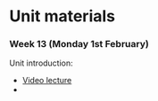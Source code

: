 # Unit materials

### Week 13 (Monday 1st February)

Unit introduction:

* [Video lecture](https://web.microsoftstream.com/video/7eb56f58-8f54-49f9-a9e1-49600ff9d68c)
* 

